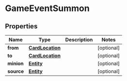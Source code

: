 
# GameEventSummon

## Properties
Name | Type | Description | Notes
------------ | ------------- | ------------- | -------------
**from** | [**CardLocation**](CardLocation.md) |  |  [optional]
**to** | [**CardLocation**](CardLocation.md) |  |  [optional]
**minion** | [**Entity**](Entity.md) |  |  [optional]
**source** | [**Entity**](Entity.md) |  |  [optional]



